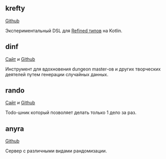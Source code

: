 ## krefty

[Github](https://github.com/ustits/krefty)

Экспериментальный DSL для [Refined типов](https://en.wikipedia.org/wiki/Refinement_type) на Kotlin. 

## dinf

[Сайт](https://dinf.ustits.dev) и [Github](https://github.com/ustits/dinf) 

Инструмент для вдохновения dungeon master-ов и других творческих деятелей путем генерации случайных данных. 

## rando

[Сайт](https://rando.ustits.dev) и [Github](https://github.com/ustits/rando) 

Todo-шник который позволяет делать только 1 дело за раз.

## anyra

[Github](https://github.com/ustits/anyra)

Сервер с различными видами рандомизации.
